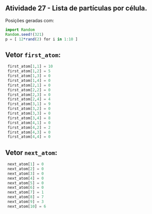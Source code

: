 
## Atividade 27 - Lista de partículas por célula.

Posições geradas com:

```julia
import Random
Random.seed!(321)
p = [ 12*rand(2) for i in 1:10 ]
```

## Vetor `first_atom`: 

```julia
 first_atom[1,1] = 10
 first_atom[1,2] = 5
 first_atom[1,3] = 0
 first_atom[1,4] = 0
 first_atom[2,1] = 0
 first_atom[2,2] = 0
 first_atom[2,3] = 0
 first_atom[2,4] = 4
 first_atom[3,1] = 9
 first_atom[3,2] = 0
 first_atom[3,3] = 0
 first_atom[3,4] = 8
 first_atom[4,1] = 0
 first_atom[4,2] = 2
 first_atom[4,3] = 0
 first_atom[4,4] = 0

```


## Vetor `next_atom`: 

```julia
 next_atom[1] = 0
 next_atom[2] = 0
 next_atom[3] = 0
 next_atom[4] = 0
 next_atom[5] = 0
 next_atom[6] = 0
 next_atom[7] = 1
 next_atom[8] = 7
 next_atom[9] = 3
 next_atom[10] = 6
```


